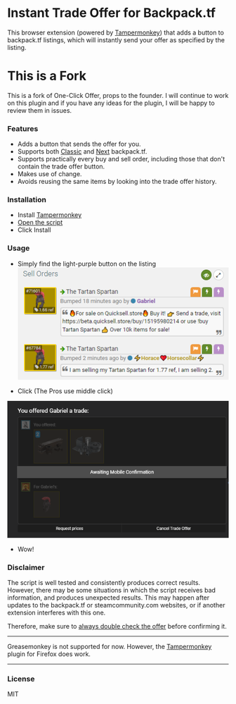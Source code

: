 # Instant Trade Offer for Backpack.tf

This browser extension (powered by [Tampermonkey](https://www.tampermonkey.net/)) that adds a button to backpack.tf listings, which will instantly send your offer as specified by the listing.

# This is a Fork

This is a fork of One-Click Offer, props to the founder. I will continue to work on this plugin and if you have any ideas for the plugin, I will be happy to review them in issues. 

### Features

- Adds a button that sends the offer for you.
- Supports both [Classic](https://backpack.tf) and [Next](https://next.backpack.tf) backpack.tf.
- Supports practically every buy and sell order, including those that don't contain the trade offer button.
- Makes use of change.
- Avoids reusing the same items by looking into the trade offer history.

### Installation

- Install [Tampermonkey](https://www.tampermonkey.net/)
- [Open the script](https://github.com/EurekaEffect/instant-trade-offer/raw/main/offer_sender.user.js)
- Click Install

### Usage

- Simply find the light-purple button on the listing
![listings with buttons](./images/classifieds.png)

- Click (The Pros use middle click)

![tradeoffer](./images/tradeoffer.png)

- Wow!

### Disclaimer

The script is well tested and consistently produces correct results.
However, there may be some situations in which the script receives bad information, and produces unexpected results.
This may happen after updates to the backpack.tf or steamcommunity.com websites, or if another extension interferes with this one.

Therefore, make sure to <ins>always double check the offer</ins> before confirming it.

---

Greasemonkey is not supported for now. However, the [Tampermonkey](https://www.tampermonkey.net/) plugin for Firefox does work.

---

### License

MIT
